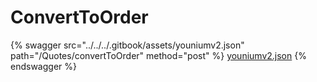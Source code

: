 # ConvertToOrder

{% swagger src="../../../.gitbook/assets/youniumv2.json" path="/Quotes/convertToOrder" method="post" %}
[youniumv2.json](../../../.gitbook/assets/youniumv2.json)
{% endswagger %}
